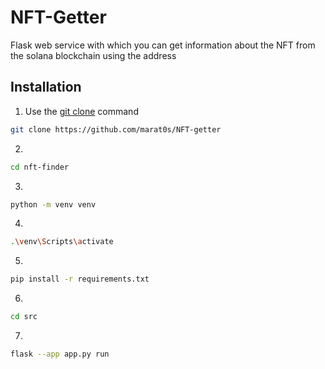 # NFT-Getter
Flask web service with which you can get information about the NFT from the solana blockchain using the address
## Installation 
1. Use the [git clone](https://git-scm.com/docs/git-clone) command
```bash
git clone https://github.com/marat0s/NFT-getter
```
2.
```bash
cd nft-finder
```
3. 
```bash
python -m venv venv
```
4.
 ```bash
 .\venv\Scripts\activate
```
5.
 ```bash
 pip install -r requirements.txt
 ```
6.
```bash
cd src
```
7. 
```bash
flask --app app.py run
```

